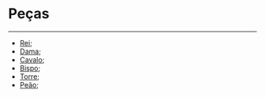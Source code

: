 # Peças
---
-  [Rei](_insight/Rei.md);
- [Dama](Dama);
- [Cavalo](_insight/Cavalo.md);
- [Bispo](_insight/Bispo.md);
- [Torre](_insight/Torre.md);
- [Peão](_insight/Peão.md);